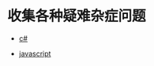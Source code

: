 # 收集各种疑难杂症问题

* [c# ](https://github.com/wenjie88/bug/blob/master/c%23.md)

* [javascript ](https://github.com/wenjie88/bug/blob/master/javascript.md)